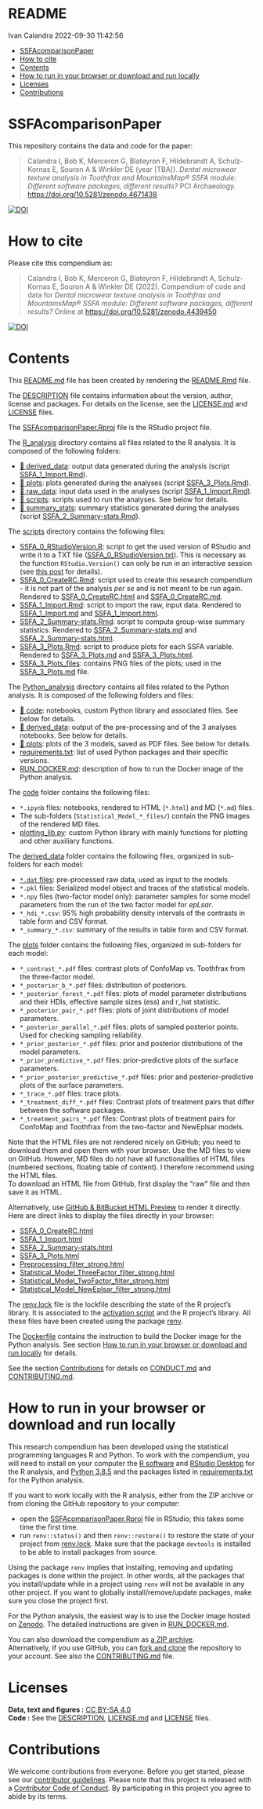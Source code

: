 README
================
Ivan Calandra
2022-09-30 11:42:56

-   <a href="#ssfacomparisonpaper"
    id="toc-ssfacomparisonpaper">SSFAcomparisonPaper</a>
-   <a href="#how-to-cite" id="toc-how-to-cite">How to cite</a>
-   <a href="#contents" id="toc-contents">Contents</a>
-   <a href="#how-to-run-in-your-browser-or-download-and-run-locally"
    id="toc-how-to-run-in-your-browser-or-download-and-run-locally">How to
    run in your browser or download and run locally</a>
-   <a href="#licenses" id="toc-licenses">Licenses</a>
-   <a href="#contributions" id="toc-contributions">Contributions</a>

<!-- README.md is generated from README.Rmd. Please edit that file -->

# SSFAcomparisonPaper

This repository contains the data and code for the paper:

> Calandra I, Bob K, Merceron G, Blateyron F, Hildebrandt A,
> Schulz-Kornas E, Souron A & Winkler DE (year \[TBA\]). *Dental
> microwear texture analysis in Toothfrax and MountainsMap® SSFA module:
> Different software packages, different results?* PCI Archaeology.
> <https://doi.org/10.5281/zenodo.4671438>

[![DOI](https://zenodo.org/badge/DOI/10.5281/zenodo.4671438.svg)](https://doi.org/10.5281/zenodo.4671438)

# How to cite

Please cite this compendium as:

> Calandra I, Bob K, Merceron G, Blateyron F, Hildebrandt A,
> Schulz-Kornas E, Souron A & Winkler DE (2022). Compendium of code and
> data for *Dental microwear texture analysis in Toothfrax and
> MountainsMap® SSFA module: Different software packages, different
> results?* Online at <https://doi.org/10.5281/zenodo.4439450>

[![DOI](https://zenodo.org/badge/DOI/10.5281/zenodo.4439450.svg)](https://doi.org/10.5281/zenodo.4439450)

# Contents

This [README.md](/README.md) file has been created by rendering the
[README.Rmd](/README.Rmd) file.

The [DESCRIPTION](/DESCRIPTION) file contains information about the
version, author, license and packages. For details on the license, see
the [LICENSE.md](/LICENSE.md) and [LICENSE](/LICENSE) files.

The [SSFAcomparisonPaper.Rproj](/SSFAcomparisonPaper.Rproj) file is the
RStudio project file.

The [R_analysis](/R_analysis) directory contains all files related to
the R analysis. It is composed of the following folders:

-   [:file_folder: derived_data](/R_analysis/derived_data): output data
    generated during the analysis (script
    [SSFA_1\_Import.Rmd](/R_analysis/scripts/SSFA_1_Import.Rmd)).  
-   [:file_folder: plots](/R_analysis/plots): plots generated during the
    analyses (script
    [SSFA_3\_Plots.Rmd](/R_analysis/scripts/SSFA_3_Plots.Rmd)).  
-   [:file_folder: raw_data](/R_analysis/raw_data): input data used in
    the analyses (script
    [SSFA_1\_Import.Rmd](/R_analysis/scripts/SSFA_1_Import.Rmd)).  
-   [:file_folder: scripts](/R_analysis/scripts): scripts used to run
    the analyses. See below for details.  
-   [:file_folder: summary_stats](/R_analysis/summary_stats): summary
    statistics generated during the analyses (script
    [SSFA_2\_Summary-stats.Rmd](/R_analysis/scripts/SSFA_2_Summary-stats.Rmd)).

The [scripts](/R_analysis/scripts) directory contains the following
files:

-   [SSFA_0\_RStudioVersion.R](/R_analysis/scripts/SSFA_0_RStudioVersion.R):
    script to get the used version of RStudio and write it to a TXT file
    ([SSFA_0\_RStudioVersion.txt](/R_analysis/scripts/SSFA_0_RStudioVersion.txt)).
    This is necessary as the function `RStudio.Version()` can only be
    run in an interactive session (see [this
    post](https://community.rstudio.com/t/rstudio-version-not-found-on-knit/8088)
    for details).
-   [SSFA_0\_CreateRC.Rmd](/R_analysis/scripts/SSFA_0_CreateRC.Rmd):
    script used to create this research compendium - it is not part of
    the analysis *per se* and is not meant to be run again. Rendered to
    [SSFA_0\_CreateRC.html](/R_analysis/scripts/SSFA_0_CreateRC.html)
    and [SSFA_0\_CreateRC.md](/R_analysis/scripts/SSFA_0_CreateRC.md).  
-   [SSFA_1\_Import.Rmd](/R_analysis/scripts/SSFA_1_Import.Rmd): script
    to import the raw, input data. Rendered to
    [SSFA_1\_Import.md](/R_analysis/scripts/SSFA_1_Import.md) and
    [SSFA_1\_Import.html](/R_analysis/scripts/SSFA_1_Import.html).  
-   [SSFA_2\_Summary-stats.Rmd](/R_analysis/scripts/SSFA_2_Summary-stats.Rmd):
    script to compute group-wise summary statistics. Rendered to
    [SSFA_2\_Summary-stats.md](/R_analysis/scripts/SSFA_2_Summary-stats.md)
    and
    [SSFA_2\_Summary-stats.html](/R_analysis/scripts/SSFA_2_Summary-stats.html).  
-   [SSFA_3\_Plots.Rmd](/R_analysis/scripts/SSFA_3_Plots.Rmd): script to
    produce plots for each SSFA variable. Rendered to
    [SSFA_3\_Plots.md](/R_analysis/scripts/SSFA_3_Plots.md) and
    [SSFA_3\_Plots.html](/R_analysis/scripts/SSFA_3_Plots.html).  
-   [SSFA_3\_Plots_files](/R_analysis/scripts/SSFA_3_Plots_files/figure-gfm/):
    contains PNG files of the plots; used in the
    [SSFA_3\_Plots.md](/R_analysis/scripts/SSFA_3_Plots.md) file.

The [Python_analysis](/Python_analysis) directory contains all files
related to the Python analysis. It is composed of the following folders
and files:

-   [:file_folder: code](/Python_analysis/code): notebooks, custom
    Python library and associated files. See below for details.  
-   [:file_folder: derived_data](/Python_analysis/derived_data): output
    of the pre-processing and of the 3 analyses notebooks. See below for
    details.
-   [:file_folder: plots](/Python_analysis/plots): plots of the 3
    models, saved as PDF files. See below for details.  
-   [requirements.txt](/Python_analysis/requirements.txt): list of used
    Python packages and their specific versions.  
-   [RUN_DOCKER.md](/Python_analysis/RUN_DOCKER.md): description of how
    to run the Docker image of the Python analysis.

The [code](/Python_analysis/code) folder contains the following files:

-   `*.ipynb` files: notebooks, rendered to HTML (`*.html`) and MD
    (`*.md`) files.  
-   The sub-folders (`Statistical_Model_*_files/`) contain the PNG
    images of the rendered MD files.  
-   [plotting_lib.py](/Python_analysis/code/plotting_lib.py): custom
    Python library with mainly functions for plotting and other
    auxiliary functions.

The [derived_data](/Python_analysis/derived_data) folder contains the
following files, organized in sub-folders for each model:

-   [`*.dat` files](/Python_analysis/derived_data/preprocessing):
    pre-processed raw data, used as input to the models.  
-   `*.pkl` files: Serialized model object and traces of the statistical
    models.  
-   `*.npy` files (two-factor model only): parameter samples for some
    model parameters from the run of the two factor model for
    *epLsar*.  
-   `*_hdi_*.csv`: 95% high probability density intervals of the
    contrasts in table form and CSV format.  
-   `*_summary_*.csv`: summary of the results in table form and CSV
    format.

The [plots](/Python_analysis/plots) folder contains the following files,
organized in sub-folders for each model:

-   `*_contrast_*.pdf` files: contrast plots of ConfoMap vs. Toothfrax
    from the three-factor model.  
-   `*_posterior_b_*.pdf` files: distribution of posteriors.  
-   `*_posterior_forest_*.pdf` files: plots of model parameter
    distributions and their HDIs, effective sample sizes (ess) and r_hat
    statistic.  
-   `*_posterior_pair_*.pdf` files: plots of joint distributions of
    model parameters.  
-   `*_posterior_parallel_*.pdf` files: plots of sampled posterior
    points. Used for checking sampling reliability.  
-   `*_prior_posterior_*.pdf` files: prior and posterior distributions
    of the model parameters.  
-   `*_prior_predictive_*.pdf` files: prior-predictive plots of the
    surface parameters.  
-   `*_prior_posterior_predictive_*.pdf` files: prior and
    posterior-predictive plots of the surface parameters.  
-   `*_trace_*.pdf` files: trace plots.  
-   `*_treatment_diff_*.pdf` files: Contrast plots of treatment pairs
    that differ between the software packages.  
-   `*_treatment_pairs_*.pdf` files: Contrast plots of treatment pairs
    for ConfoMap and Toothfrax from the two-factor and NewEplsar models.

Note that the HTML files are not rendered nicely on GitHub; you need to
download them and open them with your browser. Use the MD files to view
on GitHub. However, MD files do not have all functionalities of HTML
files (numbered sections, floating table of content). I therefore
recommend using the HTML files.  
To download an HTML file from GitHub, first display the “raw” file and
then save it as HTML.

Alternatively, use [GitHub & BitBucket HTML
Preview](https://htmlpreview.github.io/) to render it directly.  
Here are direct links to display the files directly in your browser:

-   [SSFA_0\_CreateRC.html](http://htmlpreview.github.io/?https://github.com/tracer-monrepos/SSFAcomparisonPaper/blob/master/R_analysis/scripts/SSFA_0_CreateRC.html)
-   [SSFA_1\_Import.html](http://htmlpreview.github.io/?https://github.com/tracer-monrepos/SSFAcomparisonPaper/blob/master/R_analysis/scripts/SSFA_1_Import.html)  
-   [SSFA_2\_Summary-stats.html](http://htmlpreview.github.io/?https://github.com/tracer-monrepos/SSFAcomparisonPaper/blob/master/R_analysis/scripts/SSFA_2_Summary-stats.html)  
-   [SSFA_3\_Plots.html](http://htmlpreview.github.io/?https://github.com/tracer-monrepos/SSFAcomparisonPaper/blob/master/R_analysis/scripts/SSFA_3_Plots.html)  
-   [Preprocessing_filter_strong.html](http://htmlpreview.github.io/?https://github.com/tracer-monrepos/SSFAcomparisonPaper/blob/master/Python_analysis/code/Preprocessing_filter_strong.html)
-   [Statistical_Model_ThreeFactor_filter_strong.html](http://htmlpreview.github.io/?https://github.com/tracer-monrepos/SSFAcomparisonPaper/blob/master/Python_analysis/code/Statistical_Model_ThreeFactor_filter_strong.html)  
-   [Statistical_Model_TwoFactor_filter_strong.html](http://htmlpreview.github.io/?https://github.com/tracer-monrepos/SSFAcomparisonPaper/blob/master/Python_analysis/code/Statistical_Model_TwoFactor_filter_strong.html)  
-   [Statistical_Model_NewEplsar_filter_strong.html](http://htmlpreview.github.io/?https://github.com/tracer-monrepos/SSFAcomparisonPaper/blob/master/Python_analysis/code/Statistical_Model_NewEplsar_filter_strong.html)

The [renv.lock](/renv.lock) file is the lockfile describing the state of
the R project’s library. It is associated to the [activation
script](/renv/activate.R) and the R project’s library. All these files
have been created using the package
[renv](https://rstudio.github.io/renv/index.html).

The [Dockerfile](/Dockerfile) contains the instruction to build the
Docker image for the Python analysis. See section [How to run in your
browser or download and run
locally](#how-to-run-in-your-browser-or-download-and-run-locally) for
details.

See the section [Contributions](#contributions) for details on
[CONDUCT.md](/CONDUCT.md) and [CONTRIBUTING.md](CONTRIBUTING.md).

# How to run in your browser or download and run locally

This research compendium has been developed using the statistical
programming languages R and Python. To work with the compendium, you
will need to install on your computer the [R
software](https://cloud.r-project.org/) and [RStudio
Desktop](https://rstudio.com/products/rstudio/download/) for the R
analysis, and [Python
3.8.5](https://www.python.org/downloads/release/python-385/) and the
packages listed in [requirements.txt](/Python_analysis/requirements.txt)
for the Python analysis.

If you want to work locally with the R analysis, either from the ZIP
archive or from cloning the GitHub repository to your computer:

-   open the [SSFAcomparisonPaper.Rproj](/SSFAcomparisonPaper.Rproj)
    file in RStudio; this takes some time the first time.  
-   run `renv::status()` and then `renv::restore()` to restore the state
    of your project from [renv.lock](/renv.lock). Make sure that the
    package `devtools` is installed to be able to install packages from
    source.

Using the package `renv` implies that installing, removing and updating
packages is done within the project. In other words, all the packages
that you install/update while in a project using `renv` will not be
available in any other project. If you want to globally
install/remove/update packages, make sure you close the project first.

For the Python analysis, the easiest way is to use the Docker image
hosted on [Zenodo](https://doi.org/10.5281/zenodo.4302091). The detailed
instructions are given in
[RUN_DOCKER.md](/Python_analysis/RUN_DOCKER.md).

You can also download the compendium as [a ZIP
archive](https://github.com/tracer-monrepos/SSFAcomparisonPaper/archive/master.zip).  
Alternatively, if you use GitHub, you can [fork and
clone](https://happygitwithr.com/fork-and-clone.html) the repository to
your account. See also the [CONTRIBUTING.md](CONTRIBUTING.md) file.

# Licenses

**Data, text and figures :** [CC BY-SA
4.0](https://creativecommons.org/licenses/by-sa/4.0/)  
**Code :** See the [DESCRIPTION](/DESCRIPTION),
[LICENSE.md](/LICENSE.md) and [LICENSE](/LICENSE) files.

# Contributions

We welcome contributions from everyone. Before you get started, please
see our [contributor guidelines](/CONTRIBUTING.md). Please note that
this project is released with a [Contributor Code of
Conduct](/CONDUCT.md). By participating in this project you agree to
abide by its terms.
